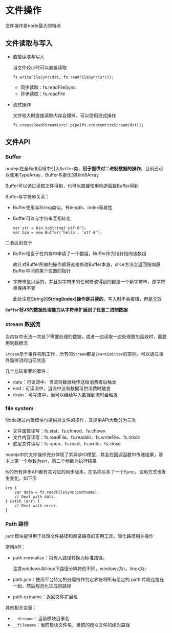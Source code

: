 # 文件操作

文件操作是node最大的特点

## 文件读取与写入

* 直接读取与写入

	当文件较小时可以直接读取

	```
	fs.writeFileSync(dst, fs.readFileSync(src));
	```

	* 同步读取：fs.readFileSync
	* 异步读取：fs.readFile

* 流式操作

	文件较大时直接读取内存会爆掉，可以使用流式操作

	```
	fs.createReadStream(src).pipe(fs.createWriteStream(dst));
	```

## 文件API

### Buffer

nodejs在全局作用域中引入`Buffer`类，**用于提供对二进制数据的操作**，目前还可以使用TypeArray、Buffer与更优的Uint8Array

Buffer可以通过读取文件得到，也可以直接使用构造函数Buffer得到

Buffer与字符串关系：
* Buffer使用与String类似，有length、index等属性
* Buffer可以与字符串互相转化

	```
	var str = bin.toString('utf-8');
	var bin = new Buffer('hello', 'utf-8');
	```

二者区别在于
* Buffer相当于在内存中申请了一个数组，Buffer作为指针指向该数组

	故针对Buffer所做的操作都将直接修改Buffer本身，slice方法会返回指向原Buffer中间的某个位置的指针

* 字符串是只读的，并且对字符串的任何修改得到的都是一个新字符串，原字符串保持不变

	此处注意String的**String[index]操作是只读的**，写入时不会报错，但是无效

**`Buffer`将JS的数据处理能力从字符串扩展到了任意二进制数据**

### stream 数据流

当内存中无法一次装下需要处理的数据，或者一边读取一边处理更加高效时，需要用到数据流

`Stream`基于事件机制工作，所有的`Stream`都是`EventEmitter`的实例，可以通过事件监听流的当前状态

几个比较重要的事件：
* data：可读流中，当流将数据块传送给消费者后触发
* end：可读流中，当流中没有数据可供消费时触发
* drain：可写流中，当可以继续写入数据到流时会触发

### file system

Node通过内置模块`fs`提供对文件的操作，其提供API大致分为三类
* 文件属性读写：fs.stat、fs.chmod、fs.chown
* 文件内容读写：fs.readFile、fs.readdir、fs.writeFile、fs.mkdir
* 底层文件读写：fs.open、fs.read、fs.write、fs.close

nodejs中的文件操作充分体现了其异步IO模型，其会在回调函数中传递结果，基本上第一个参数为err，第二个参数为执行结果

fs的所有异步API都有其对应的同步版本，在名称后多了一个Sync，调用方式也发生变化，如下示

	try {
	    var data = fs.readFileSync(pathname);
	    // Deal with data.
	} catch (err) {
	    // Deal with error.
	}

### Path 路径

`path`模块提供用于处理文件路径和目录路径的实用工具，简化路径相关操作

常用API：

* path.normalize：将传入路径转换为标准路径。

	注意windows与linux下路径分隔符的不同，windows为`\`，linux为`/`

* path.join：使用平台特定的分隔符作为定界符将所有给定的 path 片段连接在一起，然后规范化生成的路径
* path.extname：返回文件扩展名

其他相关变量：
* `__dirname`：当前模块目录名
* `__filename`：当前模块文件名，当前的模块文件的绝对路径